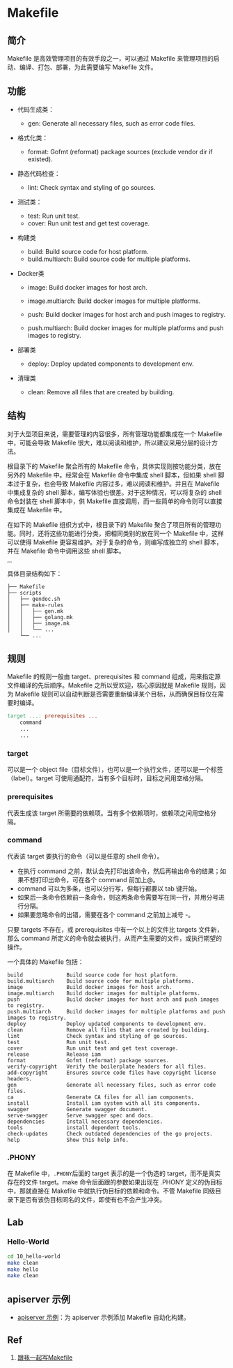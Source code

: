 # Makefile

## 简介

Makefile 是高效管理项目的有效手段之一，可以通过 Makefile 来管理项目的启动、编译、打包、部署，为此需要编写 Makefile 文件。

## 功能

- 代码生成类：
  - gen: Generate all necessary files, such as error code files.  
- 格式化类：
  - format: Gofmt (reformat) package sources (exclude vendor dir if existed). 
- 静态代码检查：
  - lint: Check syntax and styling of  go sources.
- 测试类：

  - test: Run unit test.  
  - cover: Run unit test and get test coverage. 
- 构建类

  - build: Build source code for host platform. 
  - build.multiarch: Build source  code for multiple platforms.
- Docker类

  - image: Build docker images for host arch.  

  - image.multiarch: Build docker images for multiple platforms. 

  - push: Build docker images for host arch and push images to  registry.  

  - push.multiarch: Build docker images for multiple platforms and push images to registry.  
- 部署类
  - deploy: Deploy  updated components to development env.  
- 清理类
  - clean: Remove all files that are created by building.  

## 结构

对于大型项目来说，需要管理的内容很多，所有管理功能都集成在一个 Makefile 中，可能会导致 Makefile 很大，难以阅读和维护，所以建议采用分层的设计方法。

根目录下的 Makefile 聚合所有的 Makefile 命令，具体实现则按功能分类，放在另外的 Makefile 中。经常会在 Makefile 命令中集成 shell 脚本，但如果 shell 脚本过于复杂，也会导致 Makefile 内容过多，难以阅读和维护。并且在 Makefile 中集成复杂的 shell 脚本，编写体验也很差。对于这种情况，可以将复杂的 shell 命令封装在 shell 脚本中，供 Makefile 直接调用，而一些简单的命令则可以直接集成在 Makefile 中。

在如下的 Makefile 组织方式中，根目录下的 Makefile 聚合了项目所有的管理功能。同时，还将这些功能进行分类，把相同类别的放在同一个 Makefile 中，这样可以使得 Makefile  更容易维护。对于复杂的命令，则编写成独立的 shell 脚本，并在 Makefile 命令中调用这些 shell 脚本。

<img src="figures/5c524e0297b6d6e4e151643d2e1bbbf7.png" alt="img" style="zoom: 25%;" />

具体目录结构如下：

```text
├── Makefile
├── scripts
│   ├── gendoc.sh
│   ├── make-rules
│   │   ├── gen.mk
│   │   ├── golang.mk
│   │   ├── image.mk
│   │   └── ...
    └── ...
```

## 规则

Makefile 的规则一般由 target、prerequisites 和 command 组成，用来指定源文件编译的先后顺序。Makefile 之所以受欢迎，核心原因就是 Makefile 规则，因为 Makefile 规则可以自动判断是否需要重新编译某个目标，从而确保目标仅在需要时编译。

```makefile
target ...: prerequisites ...
    command
    ...
    ...
```

### target

可以是一个 object file（目标文件），也可以是一个执行文件，还可以是一个标签（label）。target  可使用通配符，当有多个目标时，目标之间用空格分隔。

### prerequisites

代表生成该 target 所需要的依赖项。当有多个依赖项时，依赖项之间用空格分隔。

### command

代表该 target 要执行的命令（可以是任意的 shell  命令）。

- 在执行 command 之前，默认会先打印出该命令，然后再输出命令的结果；如果不想打印出命令，可在各个 command 前加上@。
- command 可以为多条，也可以分行写，但每行都要以 tab 键开始。
- 如果后一条命令依赖前一条命令，则这两条命令需要写在同一行，并用分号进行分隔。
- 如果要忽略命令的出错，需要在各个 command 之前加上减号 -。

只要 targets 不存在，或 prerequisites 中有一个以上的文件比 targets 文件新，那么 command 所定义的命令就会被执行，从而产生需要的文件，或执行期望的操作。

一个具体的 Makefile 包括：

```text
build              Build source code for host platform.
build.multiarch    Build source code for multiple platforms. 
image              Build docker images for host arch.
image.multiarch    Build docker images for multiple platforms. 
push               Build docker images for host arch and push images to registry.
push.multiarch     Build docker images for multiple platforms and push images to registry.
deploy             Deploy updated components to development env.
clean              Remove all files that are created by building.
lint               Check syntax and styling of go sources.
test               Run unit test.
cover              Run unit test and get test coverage.
release            Release iam
format             Gofmt (reformat) package sources.
verify-copyright   Verify the boilerplate headers for all files.
add-copyright      Ensures source code files have copyright license headers.
gen                Generate all necessary files, such as error code files.
ca                 Generate CA files for all iam components.
install            Install iam system with all its components.
swagger            Generate swagger document.
serve-swagger      Serve swagger spec and docs.
dependencies       Install necessary dependencies.
tools              install dependent tools.
check-updates      Check outdated dependencies of the go projects.
help               Show this help info.
```

### .PHONY

在 Makefile 中，`.PHONY`后面的 target 表示的是一个伪造的 target，而不是真实存在的文件 target。make 命令后面跟的参数如果出现在 .PHONY 定义的伪目标中，那就直接在 Makefile 中就执行伪目标的依赖和命令。不管 Makefile 同级目录下是否有该伪目标同名的文件，即使有也不会产生冲突。

## Lab

### Hello-World

```bash
cd 10_hello-world
make clean
make hello
make clean
```

## apiserver 示例

- [apiserver 示例](80_server/README.md)：为 apiserver 示例添加 Makefile 自动化构建。

## Ref

1. [跟我一起写Makefile](https://github.com/seisman/how-to-write-makefile)
